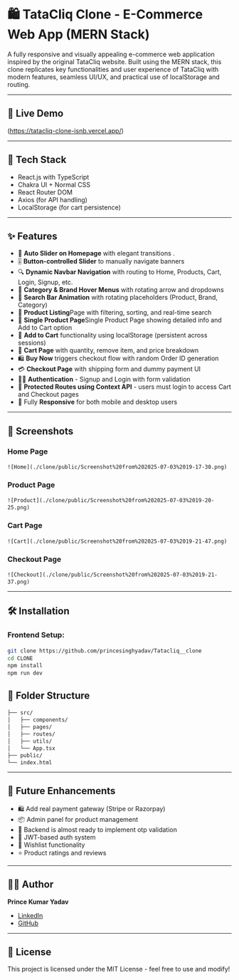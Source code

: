   
# 🛍️ TataCliq Clone - E-Commerce Web App (MERN Stack)

A fully responsive and visually appealing e-commerce web application inspired by the original TataCliq website. Built using the MERN stack, this clone replicates key functionalities and user experience of TataCliq with modern features, seamless UI/UX, and practical use of localStorage and routing.

---

## 🔗 Live Demo

(https://tatacliq-clone-isnb.vercel.app/)

---

## 🚀 Tech Stack

* React.js with TypeScript
* Chakra UI + Normal CSS
* React Router DOM
* Axios (for API handling)
* LocalStorage (for cart persistence)

---

## ✨ Features

* 🔄 **Auto Slider on Homepage** with elegant transitions .
* 🎚️ **Button-controlled Slider** to manually navigate banners
* 🔍 **Dynamic Navbar Navigation** with routing to Home, Products, Cart, Login, Signup, etc.
* 📂 **Category & Brand Hover Menus** with rotating arrow and dropdowns
* 🔎 **Search Bar Animation** with rotating placeholders (Product, Brand, Category)
* 📄  **Product Listing**Page with filtering, sorting, and real-time search
* 🧾 **Single Product Page**Single Product Page showing detailed info and Add to Cart option
* 🛒 **Add to Cart** functionality using localStorage (persistent across sessions)
* 🧾 **Cart Page** with quantity, remove item, and price breakdown
* 🛍️ **Buy Now** triggers checkout flow with random Order ID generation
* 💳 **Checkout Page** with shipping form and dummy payment UI
* 🧑‍💼 **Authentication** - Signup and Login with form validation
* 🔐 **Protected Routes using Context API** - users must login to access Cart and Checkout pages
* 📱 Fully **Responsive** for both mobile and desktop users

---

## 📸 Screenshots

### Home Page
    ![Home](./clone/public/Screenshot%20from%202025-07-03%2019-17-30.png)
### Product Page
    ![Product](./clone/public/Screenshot%20from%202025-07-03%2019-20-25.png)
### Cart Page
    ![Cart](./clone/public/Screenshot%20from%202025-07-03%2019-21-47.png)
### Checkout Page
    ![Checkout](./clone/public/Screenshot%20from%202025-07-03%2019-21-37.png)
---

## 🛠️ Installation

### Frontend Setup:

```bash
git clone https://github.com/princesinghyadav/Tatacliq__clone
cd CLONE
npm install
npm run dev
```

 
 

## 📁 Folder Structure

```
├── src/
│   ├── components/
│   ├── pages/
│   ├── routes/
│   ├── utils/
│   └── App.tsx
├── public/
└── index.html
```

---

## 🚧 Future Enhancements

* 🛍️ Add real payment gateway (Stripe or Razorpay)
* 📦 Admin panel for product management
* 🔐 Backend is almost ready to implement otp validation 
* 🔐 JWT-based auth system
* 💖 Wishlist functionality
* ⭐ Product ratings and reviews

---

## 🙋‍♂️ Author

**Prince Kumar Yadav**

* [LinkedIn](https://www.linkedin.com/in/prince-kumar-yadav-648359288/)
* [GitHub](https://github.com/princesinghyadav)

---

## 📄 License

This project is licensed under the MIT License - feel free to use and modify!
